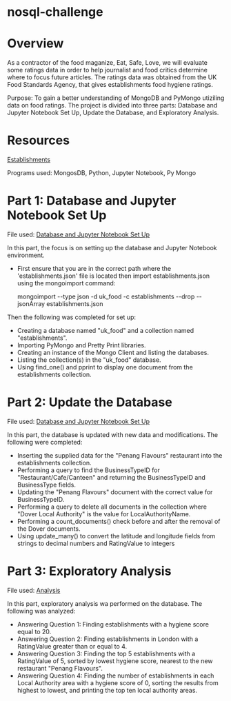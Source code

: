 # nosql-challenge

# Overview

As a contractor of the food maganize, Eat, Safe, Love, we will evaluate some ratings data in order to help journalist and food critics determine where to focus future articles. The ratings data was obtained from the UK Food Standards Agency, that gives establishments food hygiene ratings. 

Purpose: To gain a better understanding of MongoDB and PyMongo utiziling data on food ratings. The project is divided into three parts: Database and Jupyter Notebook Set Up, Update the Database, and Exploratory Analysis.

# Resources
[Establishments](Resources/establishments.json)

Programs used: MongosDB, Python, Jupyter Notebook, Py Mongo

# Part 1: Database and Jupyter Notebook Set Up
File used: [Database and Jupyter Notebook Set Up](NoSQL_setup_starter.ipynb)

In this part, the focus is on setting up the database and Jupyter Notebook environment. 

- First ensure that you are in the correct path where the 'establishments.json' file is located then import establishments.json using the mongoimport command:

 
    mongoimport --type json -d uk_food -c establishments --drop --jsonArray establishments.json
    
Then the following was completed for set up:

- Creating a database named "uk_food" and a collection named "establishments".
- Importing PyMongo and Pretty Print libraries.
- Creating an instance of the Mongo Client and listing the databases.
- Listing the collection(s) in the "uk_food" database.
- Using find_one() and pprint to display one document from the establishments collection.


# Part 2: Update the Database
File used: [Database and Jupyter Notebook Set Up](NoSQL_setup_starter.ipynb)

In this part, the database is updated with new data and modifications. The following were completed: 

- Inserting the supplied data for the "Penang Flavours" restaurant into the establishments collection.
- Performing a query to find the BusinessTypeID for "Restaurant/Cafe/Canteen" and returning the BusinessTypeID and BusinessType fields.
- Updating the "Penang Flavours" document with the correct value for BusinessTypeID.
- Performing a query to delete all documents in the collection where "Dover Local Authority" is the value for LocalAuthorityName.
- Performing a count_documents() check before and after the removal of the Dover documents.
- Using update_many() to convert the latitude and longitude fields from strings to decimal numbers and RatingValue to integers

# Part 3: Exploratory Analysis
File used: [Analysis](NoSQL_analysis_starter.ipynb)

In this part, exploratory analysis wa performed on the database. The following was analyzed: 

- Answering Question 1: Finding establishments with a hygiene score equal to 20.
- Answering Question 2: Finding establishments in London with a RatingValue greater than or equal to 4.
- Answering Question 3: Finding the top 5 establishments with a RatingValue of 5, sorted by lowest hygiene score, nearest to the new restaurant "Penang Flavours".
- Answering Question 4: Finding the number of establishments in each Local Authority area with a hygiene score of 0, sorting the results from highest to lowest, and printing the top ten local authority areas.
